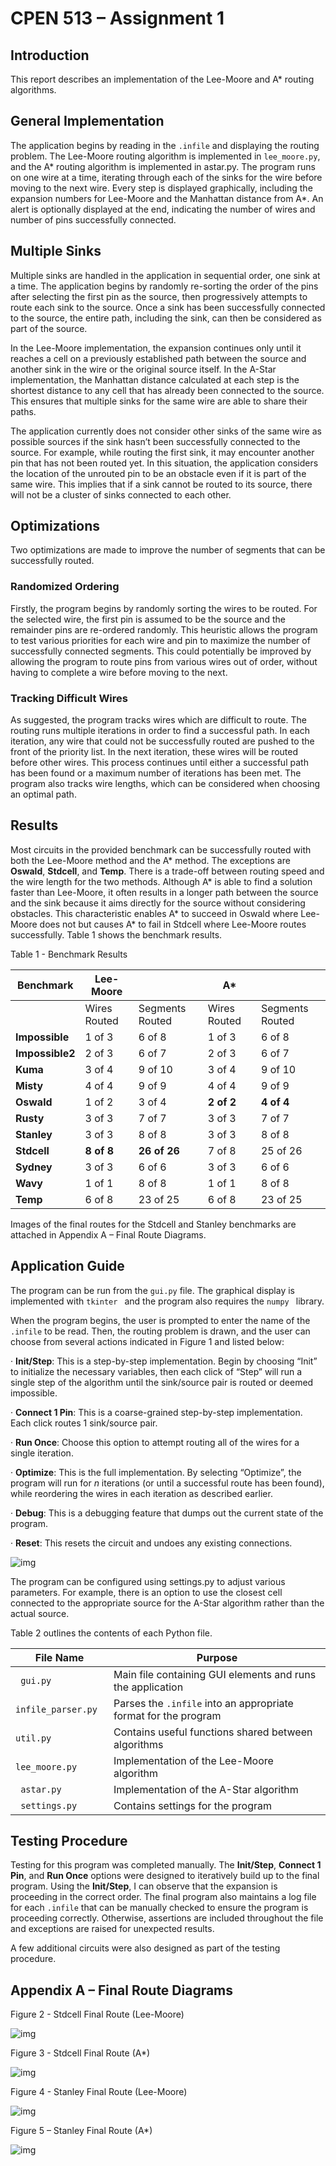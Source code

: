 # CPEN 513 – Assignment 1

 

## Introduction

This report describes an implementation of the Lee-Moore and A* routing algorithms.

## General Implementation

The application begins by reading in the `.infile` and displaying the routing problem. The Lee-Moore routing algorithm is implemented in `lee_moore.py`, and the A* routing algorithm is implemented in astar.py. The program runs on one wire at a time, iterating through each of the sinks for the wire before moving to the next wire. Every step is displayed graphically, including the expansion numbers for Lee-Moore and the Manhattan distance from A*. An alert is optionally displayed at the end, indicating the number of wires and number of pins successfully connected. 

## Multiple Sinks

Multiple sinks are handled in the application in sequential order, one sink at a time. The application begins by randomly re-sorting the order of the pins after selecting the first pin as the source, then progressively attempts to route each sink to the source. Once a sink has been successfully connected to the source, the entire path, including the sink, can then be considered as part of the source. 

In the Lee-Moore implementation, the expansion continues only until it reaches a cell on a previously established path between the source and another sink in the wire or the original source itself. In the A-Star implementation, the Manhattan distance calculated at each step is the shortest distance to any cell that has already been connected to the source. This ensures that multiple sinks for the same wire are able to share their paths. 

The application currently does not consider other sinks of the same wire as possible sources if the sink hasn’t been successfully connected to the source. For example, while routing the first sink, it may encounter another pin that has not been routed yet. In this situation, the application considers the location of the unrouted pin to be an obstacle even if it is part of the same wire. This implies that if a sink cannot be routed to its source, there will not be a cluster of sinks connected to each other. 

## Optimizations

Two optimizations are made to improve the number of segments that can be successfully routed. 

### Randomized Ordering

Firstly, the program begins by randomly sorting the wires to be routed. For the selected wire, the first pin is assumed to be the source and the remainder pins are re-ordered randomly. This heuristic allows the program to test various priorities for each wire and pin to maximize the number of successfully connected segments. This could potentially be improved by allowing the program to route pins from various wires out of order, without having to complete a wire before moving to the next. 

### Tracking Difficult Wires

As suggested, the program tracks wires which are difficult to route. The routing runs multiple iterations in order to find a successful path. In each iteration, any wire that could not be successfully routed are pushed to the front of the priority list. In the next iteration, these wires will be routed before other wires. This process continues until either a successful path has been found or a maximum number of iterations has been met. The program also tracks wire lengths, which can be considered when choosing an optimal path. 

## Results

Most circuits in the provided benchmark can be successfully routed with both the Lee-Moore method and the A* method. The exceptions are **Oswald**, **Stdcell**, and **Temp**. There is a trade-off between routing speed and the wire length for the two methods. Although A* is able to find a solution faster than Lee-Moore, it often results in a longer path between the source and the sink because it aims directly for the source without considering obstacles. This characteristic enables A* to succeed in Oswald where Lee-Moore does not but causes A* to fail in Stdcell where Lee-Moore routes successfully. Table 1 shows the benchmark results. 

Table 1 - Benchmark Results

| **Benchmark**   | **Lee-Moore** |                 | **A\***      |                 |
| --------------- | ------------- | --------------- | ------------ | --------------- |
|                 | Wires Routed  | Segments Routed | Wires Routed | Segments Routed |
| **Impossible**  | 1 of 3        | 6 of 8          | 1 of 3       | 6 of 8          |
| **Impossible2** | 2 of 3        | 6 of 7          | 2 of 3       | 6 of 7          |
| **Kuma**        | 3 of 4        | 9 of 10         | 3 of 4       | 9 of 10         |
| **Misty**       | 4 of 4        | 9 of 9          | 4 of 4       | 9 of 9          |
| **Oswald**      | 1 of 2        | 3 of 4          | **2 of 2**   | **4 of 4**      |
| **Rusty**       | 3 of 3        | 7 of 7          | 3 of 3       | 7 of 7          |
| **Stanley**     | 3 of 3        | 8 of 8          | 3 of 3       | 8 of 8          |
| **Stdcell**     | **8 of 8**    | **26 of 26**    | 7 of 8       | 25 of 26        |
| **Sydney**      | 3 of 3        | 6 of 6          | 3 of 3       | 6 of 6          |
| **Wavy**        | 1 of 1        | 8 of 8          | 1 of 1       | 8 of 8          |
| **Temp**        | 6 of 8        | 23 of 25        | 6 of 8       | 23 of 25        |

 

Images of the final routes for the Stdcell and Stanley benchmarks are attached in Appendix A – Final Route Diagrams.

## Application Guide

The program can be run from the `gui.py` file. The graphical display is implemented with `tkinter ` and the program also requires the `numpy ` library.

When the program begins, the user is prompted to enter the name of the `.infile` to be read. Then, the routing problem is drawn, and the user can choose from several actions indicated in Figure 1 and listed below:

·     **Init/Step**: This is a step-by-step implementation. Begin by choosing “Init” to initialize the necessary variables, then each click of “Step” will run a single step of the algorithm until the sink/source pair is routed or deemed impossible. 

·     **Connect 1 Pin**: This is a coarse-grained step-by-step implementation. Each click routes 1 sink/source pair. 

·     **Run Once**: Choose this option to attempt routing all of the wires for a single iteration. 

·     **Optimize**: This is the full implementation. By selecting “Optimize”, the program will run for $n$ iterations (or until a successful route has been found), while reordering the wires in each iteration as described earlier. 

·     **Debug**: This is a debugging feature that dumps out the current state of the program. 

·     **Reset**: This resets the circuit and undoes any existing connections. 

![img](gui.png)

The program can be configured using settings.py to adjust various parameters. For example, there is an option to use the closest cell connected to the appropriate source for the A-Star algorithm rather than the actual source. 

Table 2 outlines the contents of each Python file.

| **File Name**        | **Purpose**                                                  |
| -------------------- | ------------------------------------------------------------ |
| `  gui.py  `         | Main file containing  GUI elements and runs the application  |
| `infile_parser.py  ` | Parses the `.infile`  into an appropriate format for the program |
| `util.py`            | Contains useful  functions shared between algorithms         |
| ` lee_moore.py `     | Implementation  of the Lee-Moore algorithm                   |
| `  astar.py `        | Implementation of the  A-Star algorithm                      |
| `  settings.py  `    | Contains settings  for the program                           |

 

## Testing Procedure

Testing for this program was completed manually. The **Init/Step**, **Connect 1 Pin**, and **Run Once** options were designed to iteratively build up to the final program. Using the **Init/Step**, I can observe that the expansion is proceeding in the correct order. The final program also maintains a log file for each `.infile` that can be manually checked to ensure the program is proceeding correctly. Otherwise, assertions are included throughout the file and exceptions are raised for unexpected results. 

A few additional circuits were also designed as part of the testing procedure. 

 



 

## Appendix A – Final Route Diagrams

 Figure 2 - Stdcell Final Route (Lee-Moore)

![img](leemoore_stdcell.png)

Figure 3 - Stdcell Final Route (A*)

![img](astar_stdcell.png)

Figure 4 - Stanley Final Route (Lee-Moore)

![img](leemoore_stanley.png)

Figure 5 – Stanley Final Route (A*)

![img](astar_stanley.png)



 